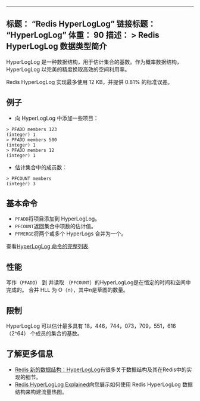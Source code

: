 ***

## 标题： “Redis HyperLogLog”&#xA;链接标题： “HyperLogLog”&#xA;体重： 90&#xA;描述： >&#xA;Redis HyperLogLog 数据类型简介

HyperLogLog 是一种数据结构，用于估计集合的基数。作为概率数据结构，HyperLogLog 以完美的精度换取高效的空间利用率。

Redis HyperLogLog 实现最多使用 12 KB，并提供 0.81% 的标准误差。

## 例子

*   向 HyperLogLog 中添加一些项目：

<!---->

    > PFADD members 123
    (integer) 1
    > PFADD members 500
    (integer) 1
    > PFADD members 12
    (integer) 1

*   估计集合中的成员数：

<!---->

    > PFCOUNT members
    (integer) 3

## 基本命令

*   `PFADD`将项目添加到 HyperLogLog。
*   `PFCOUNT`返回集合中项数的估计值。
*   `PFMERGE`将两个或多个 HyperLogs 合并为一个。

查看[HyperLogLog 命令的完整列表](https://redis.io/commands/?group=hyperloglog).

## 性能

写作（`PFADD`） 到 并读取 （`PFCOUNT`）的HyperLogLog是在恒定的时间和空间中完成的。
合并 HLL 为 O（n），其中*n*是草图的数量。

## 限制

HyperLogLog 可以估计最多具有 18，446，744，073，709，551，616 （2^64） 个成员的集合的基数。

## 了解更多信息

*   [Redis 新的数据结构：HyperLogLog](https://antirez.com/news/75)有很多关于数据结构及其在Redis中的实现的细节。
*   [Redis HyperLogLog Explained](https://www.youtube.com/watch?v=MunL8nnwscQ)向您展示如何使用 Redis HyperLogLog 数据结构来构建流量热图。
